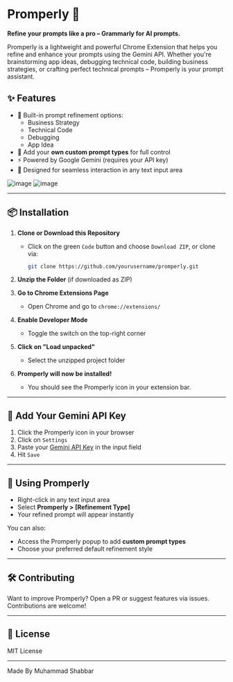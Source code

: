 # Promperly 🚀  
**Refine your prompts like a pro – Grammarly for AI prompts.**

Promperly is a lightweight and powerful Chrome Extension that helps you refine and enhance your prompts using the Gemini API. Whether you're brainstorming app ideas, debugging technical code, building business strategies, or crafting perfect technical prompts – Promperly is your prompt assistant.  

## ✨ Features
- 🔧 Built-in prompt refinement options:
  - Business Strategy
  - Technical Code
  - Debugging
  - App Idea
- 🎯 Add your **own custom prompt types** for full control
- ⚡ Powered by Google Gemini (requires your API key)
- 🧠 Designed for seamless interaction in any text input area

  
![image](https://github.com/user-attachments/assets/c4b927c5-e60b-4380-aaec-be7cca19987c)
![image](https://github.com/user-attachments/assets/b479a1b3-4a65-48da-9ff1-544d02de135c)

---

## 📦 Installation

1. **Clone or Download this Repository**
   - Click on the green `Code` button and choose `Download ZIP`, or clone via:
     ```bash
     git clone https://github.com/yourusername/promperly.git
     ```

2. **Unzip the Folder** (if downloaded as ZIP)

3. **Go to Chrome Extensions Page**
   - Open Chrome and go to `chrome://extensions/`

4. **Enable Developer Mode**
   - Toggle the switch on the top-right corner

5. **Click on "Load unpacked"**
   - Select the unzipped project folder

6. **Promperly will now be installed!**
   - You should see the Promperly icon in your extension bar.

---

## 🔐 Add Your Gemini API Key

1. Click the Promperly icon in your browser
2. Click on `Settings`
3. Paste your [Gemini API Key](https://makersuite.google.com/app/apikey) in the input field
4. Hit `Save`

---

## 🧪 Using Promperly

- Right-click in any text input area
- Select **Promperly > [Refinement Type]**
- Your refined prompt will appear instantly

You can also:
- Access the Promperly popup to add **custom prompt types**
- Choose your preferred default refinement style

---

## 🛠️ Contributing

Want to improve Promperly? Open a PR or suggest features via issues. Contributions are welcome!

---

## 📄 License

MIT License

---

Made By Muhammad Shabbar
